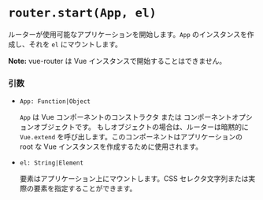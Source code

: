 # `router.start(App, el)`

ルーターが使用可能なアプリケーションを開始します。`App` のインスタンスを作成し、それを `el` にマウントします。

**Note:**
vue-router は Vue インスタンスで開始することはできません。

### 引数

- `App: Function|Object`

  `App` は Vue コンポーネントのコンストラクタ または コンポーネントオプションオブジェクトです。 もしオブジェクトの場合は、ルーターは暗黙的に `Vue.extend` を呼び出します。このコンポーネントはアプリケーションの root な Vue インスタンスを作成するために使用されます。

- `el: String|Element`

  要素はアプリケーション上にマウントします。CSS セレクタ文字列または実際の要素を指定することができます。
